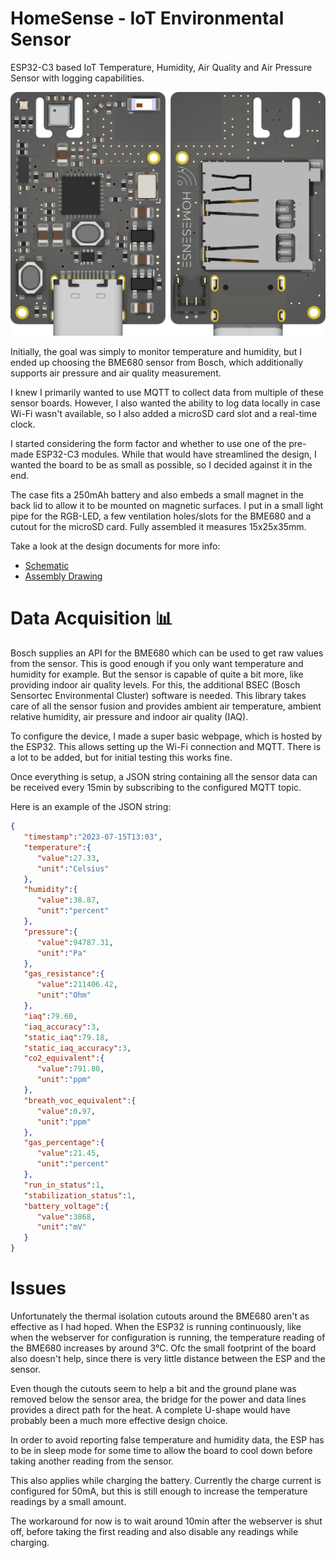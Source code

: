 # HomeSense - IoT Environmental Sensor 

ESP32-C3 based IoT Temperature, Humidity, Air Quality and Air Pressure Sensor with logging capabilities. 

![image](docs/HomeSense%20Render.png)

Initially, the goal was simply to monitor temperature and humidity, but I ended up choosing the BME680 sensor from Bosch, which additionally supports air pressure and air quality measurement.

I knew I primarily wanted to use MQTT to collect data from multiple of these sensor boards. However, I also wanted the ability to log data locally in case Wi-Fi wasn't available, so I also added a microSD card slot and a real-time clock.

I started considering the form factor and whether to use one of the pre-made ESP32-C3 modules. While that would have streamlined the design, I wanted the board to be as small as possible, so I decided against it in the end.

The case fits a 250mAh battery and also embeds a small magnet in the back lid to allow it to be mounted on magnetic surfaces. I put in a small light pipe for the RGB-LED, a few ventilation holes/slots for the BME680 and a cutout for the microSD card. Fully assembled it measures 15x25x35mm.

Take a look at the design documents for more info:
- [Schematic](docs/Schematic.pdf)
- [Assembly Drawing](docs/HomeSense%20Assembly%20Drawing.pdf)

# Data Acquisition 📊

Bosch supplies an API for the BME680 which can be used to get raw values from the sensor. This is good enough if you only want temperature and humidity for example. But the sensor is capable of quite a bit more, like providing indoor air quality levels. For this, the additional BSEC (Bosch Sensortec Environmental Cluster) software is needed. This library takes care of all the sensor fusion and provides ambient air temperature, ambient relative humidity, air pressure and indoor air quality (IAQ).

To configure the device, I made a super basic webpage, which is hosted by the ESP32. This allows setting up the Wi-Fi connection and MQTT. There is a lot to be added, but for initial testing this works fine.

Once everything is setup, a JSON string containing all the sensor data can be received every 15min by subscribing to the configured MQTT topic. 

Here is an example of the JSON string:

```json
{
   "timestamp":"2023-07-15T13:03",
   "temperature":{
      "value":27.33,
      "unit":"Celsius"
   },
   "humidity":{
      "value":38.87,
      "unit":"percent"
   },
   "pressure":{
      "value":94787.31,
      "unit":"Pa"
   },
   "gas_resistance":{
      "value":211406.42,
      "unit":"Ohm"
   },
   "iaq":79.60,
   "iaq_accuracy":3,
   "static_iaq":79.18,
   "static_iaq_accuracy":3,
   "co2_equivalent":{
      "value":791.80,
      "unit":"ppm"
   },
   "breath_voc_equivalent":{
      "value":0.97,
      "unit":"ppm"
   },
   "gas_percentage":{
      "value":21.45,
      "unit":"percent"
   },
   "run_in_status":1,
   "stabilization_status":1,
   "battery_voltage":{
      "value":3868,
      "unit":"mV"
   }
}
```

# Issues

Unfortunately the thermal isolation cutouts around the BME680 aren't as effective as I had hoped. When the ESP32 is running continuously, like when the webserver for configuration is running, the temperature reading of the BME680 increases by around 3°C. Ofc the small footprint of the board also doesn't help, since there is very little distance between the ESP and the sensor.

Even though the cutouts seem to help a bit and the ground plane was removed below the sensor area, the bridge for the power and data lines provides a direct path for the heat. A complete U-shape would have probably been a much more effective design choice.

In order to avoid reporting false temperature and humidity data, the ESP has to be in sleep mode for some time to allow the board to cool down before taking another reading from the sensor.

This also applies while charging the battery. Currently the charge current is configured for 50mA, but this is still enough to increase the temperature readings by a small amount.

The workaround for now is to wait around 10min after the webserver is shut off, before taking the first reading and also disable any readings while charging.